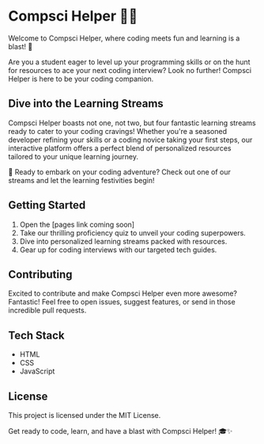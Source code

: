 # Compsci Helper 👩‍💻
Welcome to Compsci Helper, where coding meets fun and learning is a blast! 🎉

Are you a student eager to level up your programming skills or on the hunt for resources to ace your next coding interview? Look no further! Compsci Helper is here to be your coding companion.

## Dive into the Learning Streams

Compsci Helper boasts not one, not two, but four fantastic learning streams ready to cater to your coding cravings! Whether you're a seasoned developer refining your skills or a coding novice taking your first steps, our interactive platform offers a perfect blend of personalized resources tailored to your unique learning journey.

🚀 Ready to embark on your coding adventure? Check out one of our streams and let the learning festivities begin!

## Getting Started

1. Open the [pages link coming soon]
2. Take our thrilling proficiency quiz to unveil your coding superpowers.
3. Dive into personalized learning streams packed with resources.
4. Gear up for coding interviews with our targeted tech guides.

## Contributing

Excited to contribute and make Compsci Helper even more awesome? Fantastic! Feel free to open issues, suggest features, or send in those incredible pull requests.

## Tech Stack

- HTML
- CSS
- JavaScript

## License

This project is licensed under the MIT License.

Get ready to code, learn, and have a blast with Compsci Helper! 🎓✨
